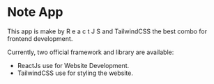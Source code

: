 # Note App

This app is make by R e a c t J S and TailwindCSS the best combo for frontend development.

Currently, two official framework and library are available:

- ReactJs use for Website Development.
- TailwindCSS use for styling the website.
